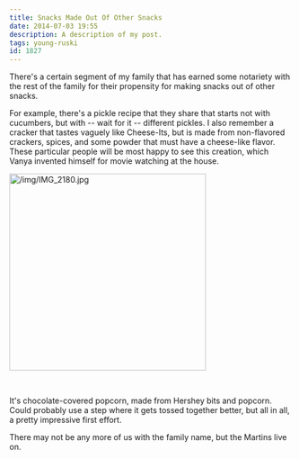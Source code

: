 ```yaml
---
title: Snacks Made Out Of Other Snacks
date: 2014-07-03 19:55
description: A description of my post.
tags: young-ruski
id: 1827
---
```

There's a certain segment of my family that has earned some notariety with the rest of the family for their propensity for making snacks out of other snacks.

For example, there's a pickle recipe that they share that starts not with cucumbers, but with -- wait for it -- different pickles.  I also remember a cracker that tastes vaguely like Cheese-Its, but is made from non-flavored crackers, spices, and some powder that must have a cheese-like flavor.
<span class="spanEndPreview">&nbsp;</span>
These particular people will be most happy to see this creation, which Vanya invented himself for movie watching at the house.

<a class="lightview alignleft" href="/img/IMG_2180.jpg" data-lightview-caption="" data-lightview-group="group1"><img src="/img/IMG_2180.jpg" alt="/img/IMG_2180.jpg" width="350px"><br><span class="caption alignleft"></span></a><div style="clear:both;">&nbsp;</div>

It's chocolate-covered popcorn, made from Hershey bits and popcorn.  Could probably use a step where it gets tossed together better, but all in all, a pretty impressive first effort.

There may not be any more of us with the family name, but the Martins live on.
